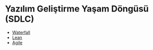 # Yazılım Geliştirme Yaşam Döngüsü (SDLC)

- [Waterfall](#waterfall)
- [Lean](#lean)
- [Agile](#agile)

